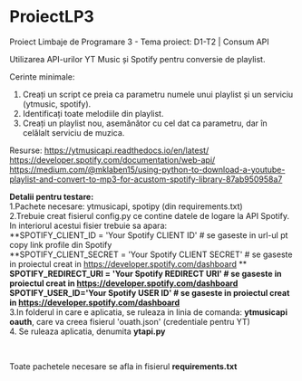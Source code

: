 # ProiectLP3
Proiect Limbaje de Programare 3 - Tema proiect: D1-T2 | Consum API 

Utilizarea API-urilor YT Music și Spotify pentru conversie de playlist.


Cerinte minimale:
1. Creați un script ce preia ca parametru numele unui playlist și un serviciu (ytmusic, spotify).
2. Identificați toate melodiile din playlist.
3. Creați un playlist nou, asemănător cu cel dat ca parametru, dar în celălalt serviciu de muzica.


Resurse:
https://ytmusicapi.readthedocs.io/en/latest/
https://developer.spotify.com/documentation/web-api/
https://medium.com/@mklaben15/using-python-to-download-a-youtube-playlist-and-convert-to-mp3-for-acustom-spotify-library-87ab950958a7


**Detalii pentru testare:** <br />
1.Pachete necesare: ytmusicapi, spotipy (din requirements.txt)<br />
2.Trebuie creat fisierul config.py ce contine datele de logare la API Spotify. In interiorul acestui fisier trebuie sa apara: <br />
          **SPOTIFY_CLIENT_ID = 'Your Spotify CLIENT ID'  # se gaseste in url-ul pt copy link profile din Spotify <br />
          **SPOTIFY_CLIENT_SECRET = 'Your Spotify CLIENT SECRET' # se gaseste in proiectul creat in https://developer.spotify.com/dashboard **<br />
          **SPOTIFY_REDIRECT_URI = 'Your Spotify REDIRECT URI' # se gaseste in proiectul creat in https://developer.spotify.com/dashboard** <br />
          **SPOTIFY_USER_ID='Your Spotify USER ID' # se gaseste in proiectul creat in https://developer.spotify.com/dashboard** <br />
3.In folderul in care e aplicatia, se ruleaza in linia de comanda: **ytmusicapi oauth**, care va creea fisierul 'ouath.json' (credentiale pentru YT) <br/>
4. Se ruleaza aplicatia, denumita **ytapi.py** <br/>


<br/>

Toate pachetele necesare se afla in fisierul **requirements.txt**


